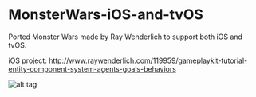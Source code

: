 # MonsterWars-iOS-and-tvOS

Ported Monster Wars made by Ray Wenderlich to support both iOS and tvOS.

iOS project: http://www.raywenderlich.com/119959/gameplaykit-tutorial-entity-component-system-agents-goals-behaviors

![alt tag](https://cloud.githubusercontent.com/assets/12391750/12311298/a0535b22-ba56-11e5-88b0-83647e94eb06.png)
